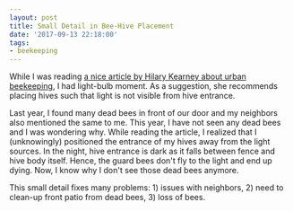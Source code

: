 ```yaml
---
layout: post
title: Small Detail in Bee-Hive Placement
date: '2017-09-13 22:18:00'
tags:
- beekeeping
---
```


While I was reading [a nice article by Hilary Kearney about urban beekeeping](http://beekeepinglikeagirl.com/8-tips-for-urban-beekeepers/), I had light-bulb moment. As a suggestion, she recommends placing hives such that light is not visible from hive entrance.

Last year, I found many dead bees in front of our door and my neighbors also mentioned the same to me. This year, I have not seen any dead bees and I was wondering why. While reading the article, I realized that I (unknowingly) positioned the entrance of my hives away from the light sources. In the night, hive entrance is dark as it falls between fence and hive body itself. Hence, the guard bees don't fly to the light and end up dying. Now, I know why I don't see those dead bees anymore.

This small detail fixes many problems: 1) issues with neighbors, 2) need to clean-up front patio from dead bees, 3) loss of bees.

